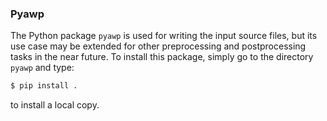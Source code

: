 ### Pyawp
The Python package `pyawp` is used for writing the input source files, but its
use case may be extended for other preprocessing and postprocessing tasks in the
near future. To install this package, simply go to the directory `pyawp`
and type:
```bash
$ pip install .
```
to install a local copy.
